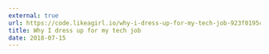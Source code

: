 ```yaml
---
external: true
url: https://code.likeagirl.io/why-i-dress-up-for-my-tech-job-923f0195ccba
title: Why I dress up for my tech job
date: 2018-07-15
---
```

